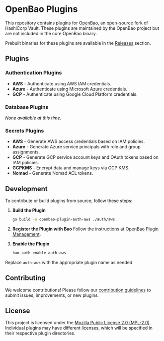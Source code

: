 # OpenBao Plugins

This repository contains plugins for
[OpenBao](https://github.com/openbao/openbao), an open-source fork of HashiCorp
Vault. These plugins are maintained by the OpenBao project but are not included
in the core OpenBao binary.

Prebuilt binaries for these plugins are available in the [Releases](https://github.com/openbao/openbao-plugins/releases) section.

## Plugins

### Authentication Plugins

- **AWS** - Authenticate using AWS IAM credentials.
- **Azure** - Authenticate using Microsoft Azure credentials.
- **GCP** - Authenticate using Google Cloud Platform credentials.

### Database Plugins

_None available at this time._

### Secrets Plugins

- **AWS** - Generate AWS access credentials based on IAM policies.
- **Azure** - Generate Azure service principals with role and group assignments.
- **GCP** - Generate GCP service account keys and OAuth tokens based on IAM policies.
- **GCPKMS** - Encrypt data and manage keys via GCP KMS.
- **Nomad** - Generate Nomad ACL tokens.

## Development

To contribute or build plugins from source, follow these steps:

1. **Build the Plugin**

   ```sh
   go build -o openbao-plugin-auth-aws ./auth/aws
   ```

2. **Register the Plugin with Bao**
   Follow the instructions at [OpenBao Plugin Management](https://openbao.org/docs/plugins/plugin-management/).

3. **Enable the Plugin**

   ```sh
   bao auth enable auth-aws
   ```

Replace `auth-aws` with the appropriate plugin name as needed.

## Contributing

We welcome contributions! Please follow our [contribution
guidelines](https://github.com/openbao/openbao/blob/main/CONTRIBUTING.md) to
submit issues, improvements, or new plugins.

## License

This project is licensed under the [Mozilla Public License 2.0
(MPL-2.0)](LICENSE). Individual plugins may have different licenses, which will
be specified in their respective plugin directories.

